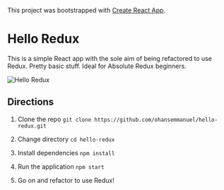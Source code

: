 This project was bootstrapped with [Create React App](https://github.com/facebookincubator/create-react-app).

# Hello Redux

This is a simple React app with the sole aim of being refactored to use Redux. Pretty basic stuff. Ideal for Absolute Redux beginners.

![Hello Redux](https://i.imgur.com/S3Oarek.png)


## Directions 
1. Clone the repo
```git clone https://github.com/ohansemmanuel/hello-redux.git```

2. Change directory 
```cd hello-redux```

3. Install dependencies
```npm install```

4. Run the application 
```npm start```

5. Go on and refactor to use Redux!
